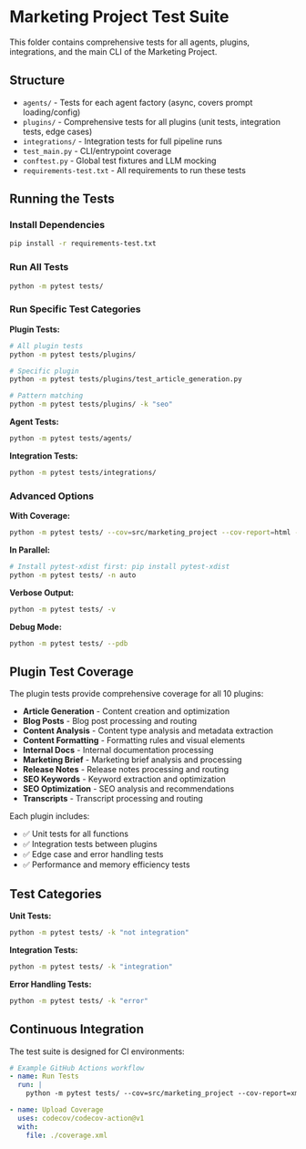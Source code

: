 # Marketing Project Test Suite

This folder contains comprehensive tests for all agents, plugins, integrations, and the main CLI of the Marketing Project.

## Structure

- `agents/` - Tests for each agent factory (async, covers prompt loading/config)
- `plugins/` - Comprehensive tests for all plugins (unit tests, integration tests, edge cases)
- `integrations/` - Integration tests for full pipeline runs
- `test_main.py` - CLI/entrypoint coverage
- `conftest.py` - Global test fixtures and LLM mocking
- `requirements-test.txt` - All requirements to run these tests

## Running the Tests

### Install Dependencies
```bash
pip install -r requirements-test.txt
```

### Run All Tests
```bash
python -m pytest tests/
```

### Run Specific Test Categories

**Plugin Tests:**
```bash
# All plugin tests
python -m pytest tests/plugins/

# Specific plugin
python -m pytest tests/plugins/test_article_generation.py

# Pattern matching
python -m pytest tests/plugins/ -k "seo"
```

**Agent Tests:**
```bash
python -m pytest tests/agents/
```

**Integration Tests:**
```bash
python -m pytest tests/integrations/
```

### Advanced Options

**With Coverage:**
```bash
python -m pytest tests/ --cov=src/marketing_project --cov-report=html --cov-report=term
```

**In Parallel:**
```bash
# Install pytest-xdist first: pip install pytest-xdist
python -m pytest tests/ -n auto
```

**Verbose Output:**
```bash
python -m pytest tests/ -v
```

**Debug Mode:**
```bash
python -m pytest tests/ --pdb
```

## Plugin Test Coverage

The plugin tests provide comprehensive coverage for all 10 plugins:

- **Article Generation** - Content creation and optimization
- **Blog Posts** - Blog post processing and routing
- **Content Analysis** - Content type analysis and metadata extraction
- **Content Formatting** - Formatting rules and visual elements
- **Internal Docs** - Internal documentation processing
- **Marketing Brief** - Marketing brief analysis and processing
- **Release Notes** - Release notes processing and routing
- **SEO Keywords** - Keyword extraction and optimization
- **SEO Optimization** - SEO analysis and recommendations
- **Transcripts** - Transcript processing and routing

Each plugin includes:
- ✅ Unit tests for all functions
- ✅ Integration tests between plugins
- ✅ Edge case and error handling tests
- ✅ Performance and memory efficiency tests

## Test Categories

**Unit Tests:**
```bash
python -m pytest tests/ -k "not integration"
```

**Integration Tests:**
```bash
python -m pytest tests/ -k "integration"
```

**Error Handling Tests:**
```bash
python -m pytest tests/ -k "error"
```

## Continuous Integration

The test suite is designed for CI environments:

```yaml
# Example GitHub Actions workflow
- name: Run Tests
  run: |
    python -m pytest tests/ --cov=src/marketing_project --cov-report=xml

- name: Upload Coverage
  uses: codecov/codecov-action@v1
  with:
    file: ./coverage.xml
```
